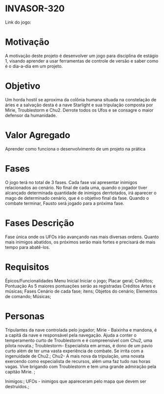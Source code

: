 # INVASOR-320
Link do jogo:

# Motivação
A motivação deste projeto é desenvolver um jogo para disciplina de estágio 1, visando aprender a usar ferramentas de controle de versão e saber como é o dia-a-dia em um projeto.

# Objetivo
Um horda hostil se aproxima da colônia humana situada na constelação de áries e a salvação desta é a nave Starlight e sua tripulação composta por Mirie, Troublestorm e Chu2. Derrote todos os Ufos e se consagre o maior defensor da humanidade.


# Valor Agregado
Aprender como funciona o desenvolvimento de um projeto na prática

# Fases
O jogo terá no total de 3 fases. Cada fase vai apresentar inimigos relacionados ao cenário. No final de cada uma, quando o jogador tiver alcançado determinada quantidade de inimigos derrtotados, irá aparecer o mago de determinado cenário, que é o objetivo final da fase. Quando o combate terminar, Fausto será jogado para a próxima fase.

# Fases	Descrição
Fase única onde os UFOs irão avançando nas mais diversas ordens. Quanto mais inimigos abatidos, os próximos serão mais fortes e precisará de mais tempo para abatê-los.

# Requisitos
Épicos/Funcionalidades
Menu Inicial Iniciar o jogo; Placar geral; Créditos;
Pontuação As 5 maiores pontuações serão as registradas
Créditos Artes e músicas;
Fases Cenário de cada fase; itens; Objetos do cenário; Elementos de comando; Músicas;

# Personas
Tripulantes da nave controlada pelo jogador;
Mirie - Baixinha e mandona, é a capitã da nave e responsável pela navegação. Ajuda a conter o temperamento curto de Troublestorm e é compreensível com Chu2, uma pilota novata.;
Troublestorm- Especialista em armas, é dono de um pavio curto além de ter uma vasta experiência de combate. Se irrita com a ingenuidade de Chu2.;
Chu2- A mais nova da tripulação, uma novata exercendo como especialista de recursos, além uma faz tudo nas horas vagas. Vive brigando com Troublestorm e tem uma grande admiração pela capitão Mirie. ;

Inimigos:;
UFOs - inimigos que apareceram pelo mapa que devem ser destruídos.;

